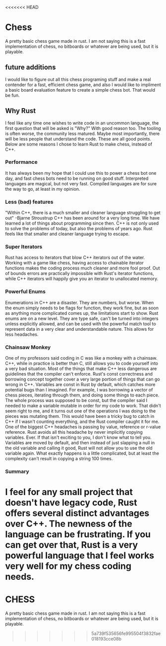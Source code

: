 <<<<<<< HEAD
# Chess
A pretty basic chess game made in rust. I am not saying this is a fast implementation of chess, no bitboards or whatever are being used, but it is playable.

## future additions
I would like to figure out all this chess programing stuff and make a real contender for a fast, efficient chess game, and also I would like to impliment a basic
board evaluation feature to create a simple chess bot. That would be fun.

## Why Rust
I feel like any time one wishes to write code in an uncommon language, the first question that will be asked is "Why?" With good reason too. The tooling is often worse, the community less matured. Maybe most importantly, there will be less people that understand the code. These are all good points. Below are some reasons I chose to learn Rust to make chess, instead of C++.

### Performance
It has always been my hope that I could use this to power a chess bot one day, and fast chess bots need to be running on good stuff. Interpreted languages are magical, but not very fast. Compiled languages are for sure the way to go, at least in my opinion.

### Less (bad) features
"Within C++, there is a much smaller and cleaner language struggling to get out" -Bjarne Stroustrup
C++ has been around for a very long time. We have learned a lot of things about programming since then. C++ is not only used to solve the problems of today, but also the problems of years ago. Rust feels like that smaller and cleaner language trying to escape.

### Super Iterators
Rust has access to iterators that blow C++ iterators out of the water. Working with a game like chess, having access to chainable iterator functions makes the coding process much cleaner and more fool proof. Out of bounds errors are practically impossible with Rust's iterator functions, while C++ iterators will happily give you an iterator to unallocated memory.

### Powerful Enums
Enumerations in C++ are a disaster. They are numbers, but worse. When the enum simply needs to be flags for function, they work fine, but as soon as anything more complicated comes up, the limitations start to show. Rust enums are on a new level. They are type safe, can't be turned into integers unless explicitly allowed, and can be used with the powerful match tool to represent data in a very clear and understandable nature. This allows for less headaches.

### Chainsaw Monkey
One of my professors said coding in C was like a monkey with a chainsaw. C++, while in practice is better than C, still allows you to code yourself into a very bad situation. Most of the things that make C++ less dangerous are guidelines that the compiler can't enforce. Rust's const correctness and borrowing concept together cover a very large portion of things that can go wrong in C++.
Variables are const in Rust by default, which catches more potential bugs than I imagined. For example, I was borrowing a vector of chess pieces, iterating through them, and doing some things to each piece. The whole process was supposed to be const, but the compiler said I needed to make a variable mutable in order for my code to work. That didn't seem right to me, and it turns out one of the operations I was doing to the pieces was mutating them. This would have been a tricky bug to catch in C++ if I wasn't counting everything, and the Rust compiler caught it for me.
One of the biggest C++ headaches is passing by value, reference or r-value reference. Rust avoids all this headache by never implicitly copying variables. Ever. If that isn't exciting to you, I don't know what to tell you. Variables are moved by default, and then instead of just slapping a null in the old variable and calling it good, Rust will not allow you to use the old variable again. What exactly happens is a little complicated, but at least the complexity can't result in copying a string 100 times.

### Summary
I feel for any small project that doesn't have legacy code, Rust offers several distinct advantages over C++. The newness of the language can be frustrating. If you can get over that, Rust is a very powerful language that I feel works very well for my chess coding needs.
=======
# CHESS
A pretty basic chess game made in rust. I am not saying this is a fast implementation of chess, no bitboards or whatever are being used, but it is playable.


>>>>>>> 5a739f535656fe995504f3832fae018193cce08b
